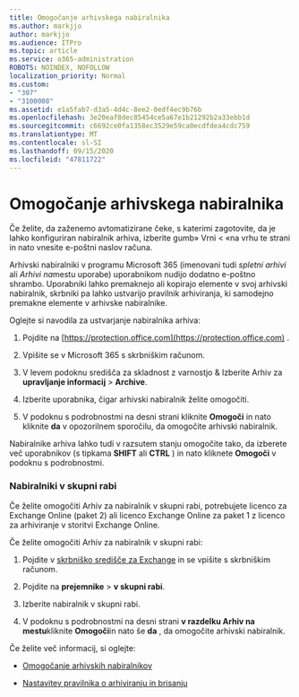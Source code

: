 ```yaml
---
title: Omogočanje arhivskega nabiralnika
ms.author: markjjo
author: markjjo
ms.audience: ITPro
ms.topic: article
ms.service: o365-administration
ROBOTS: NOINDEX, NOFOLLOW
localization_priority: Normal
ms.custom:
- "307"
- "3100008"
ms.assetid: e1a5fab7-d3a5-4d4c-8ee2-0edf4ec9b76b
ms.openlocfilehash: 3e20eaf8dec85454ce5a67e1b21292b2a33ebb1d
ms.sourcegitcommit: c6692ce0fa1358ec3529e59ca0ecdfdea4cdc759
ms.translationtype: MT
ms.contentlocale: sl-SI
ms.lasthandoff: 09/15/2020
ms.locfileid: "47811722"
---
```

# <a name="enable-an-archive-mailbox"></a>Omogočanje arhivskega nabiralnika

Če želite, da zaženemo avtomatizirane čeke, s katerimi zagotovite, da je lahko konfiguriran nabiralnik arhiva, izberite gumb» Vrni < «na vrhu te strani in nato vnesite e-poštni naslov računa.

Arhivski nabiralniki v programu Microsoft 365 (imenovani tudi *spletni arhivi* ali *Arhivi na*mestu uporabe) uporabnikom nudijo dodatno e-poštno shrambo. Uporabniki lahko premaknejo ali kopirajo elemente v svoj arhivski nabiralnik, skrbniki pa lahko ustvarijo pravilnik arhiviranja, ki samodejno premakne elemente v arhivske nabiralnike.
  
Oglejte si navodila za ustvarjanje nabiralnika arhiva:
  
1. Pojdite na [https://protection.office.com](https://protection.office.com) .

2. Vpišite se v Microsoft 365 s skrbniškim računom.

3. V levem podoknu središča za skladnost z varnostjo &amp; Izberite Arhiv za **upravljanje informacij** \> **Archive**.

4. Izberite uporabnika, čigar arhivski nabiralnik želite omogočiti.

5. V podoknu s podrobnostmi na desni strani kliknite **Omogoči** in nato kliknite **da** v opozorilnem sporočilu, da omogočite arhivski nabiralnik.

Nabiralnike arhiva lahko tudi v razsutem stanju omogočite tako, da izberete več uporabnikov (s tipkama **SHIFT** ali **CTRL** ) in nato kliknete **Omogoči** v podoknu s podrobnostmi.
  
### <a name="shared-mailboxes"></a>Nabiralniki v skupni rabi

Če želite omogočiti Arhiv za nabiralnik v skupni rabi, potrebujete licenco za Exchange Online (paket 2) ali licenco Exchange Online za paket 1 z licenco za arhiviranje v storitvi Exchange Online.  

Če želite omogočiti Arhiv za nabiralnik v skupni rabi:

1. Pojdite v [skrbniško središče za Exchange](https://outlook.office365.com/ecp) in se vpišite s skrbniškim računom.

2. Pojdite na **prejemnike**  >  **v skupni rabi**.

3. Izberite nabiralnik v skupni rabi.

4. V podoknu s podrobnostmi na desni strani **v razdelku Arhiv na mestu**kliknite **Omogoči**in nato še **da** , da omogočite arhivski nabiralnik.

Če želite več informacij, si oglejte:
  
- [Omogočanje arhivskih nabiralnikov](https://docs.microsoft.com/microsoft-365/compliance/enable-archive-mailboxes)

- [Nastavitev pravilnika o arhiviranju in brisanju](https://docs.microsoft.com//office365/securitycompliance/set-up-an-archive-and-deletion-policy-for-mailboxes)
